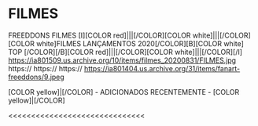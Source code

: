 # FILMES
FREEDDONS FILMES
<channels>
<channel>
<name>[I][COLOR red]|||[/COLOR][COLOR white]|||[/COLOR][COLOR white]FILMES LANÇAMENTOS 2020[/COLOR][B][COLOR white] TOP [/COLOR][/B][COLOR red]|||[/COLOR][COLOR white]|||[/COLOR][/I]</name>
<thumbnail>https://ia801509.us.archive.org/10/items/filmes_20200831/FILMES.jpg</thumbnail>
<externallink></externallink>
<externallink>https://</externallink>
<externallink>https://</externallink>
<externallink>https://</externallink>
<fanart>https://ia801404.us.archive.org/31/items/fanart-freeddons/9.jpeg</fanart>
<info>


[COLOR yellow]|[/COLOR] - ADICIONADOS RECENTEMENTE - [COLOR yellow]|[/COLOR]</info>
</channel>
</channels>

<<<<<<<<<<<<<<<<<<<<<<<<<<<<<<

